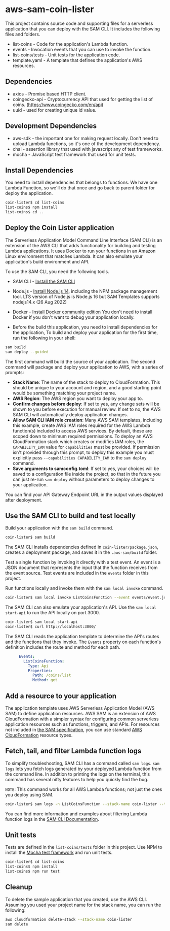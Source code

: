 # aws-sam-coin-lister

This project contains source code and supporting files for a serverless application that you can deploy with the SAM CLI. It includes the following files and folders.

- list-coins - Code for the application's Lambda function.
- events - Invocation events that you can use to invoke the function.
- list-coins/tests - Unit tests for the application code. 
- template.yaml - A template that defines the application's AWS resources.

## Dependencies
  * axios - Promise based HTTP client.
  * coingecko-api - Cryptocurrency API that used for getting the list of coins. (https://www.coingecko.com/en/api) 
  * uuid  - used for creating unique id value.
## Development Dependencies
  * aws-sdk - the important one for making request locally. Don't need to upload Lambda functions, so it's one of the development dependency.
  * chai  - assertion library that used with javascript any of test frameworks.
  * mocha - JavaScript test framework that used for unit tests.

## Install Dependencies
  You need to install dependencies that belongs to functions. We have one Lambda Function, so we'll do that once and go back to parent folder for deploy the application.
  
```bash
coin-lister$ cd list-coins
list-coins$ npm install
list-coins$ cd ..
```

## Deploy the Coin Lister application

The Serverless Application Model Command Line Interface (SAM CLI) is an extension of the AWS CLI that adds functionality for building and testing Lambda applications. It uses Docker to run your functions in an Amazon Linux environment that matches Lambda. It can also emulate your application's build environment and API.

To use the SAM CLI, you need the following tools.

* SAM CLI - [Install the SAM CLI](https://docs.aws.amazon.com/serverless-application-model/latest/developerguide/serverless-sam-cli-install.html)
* Node.js - [Install Node.js 14](https://nodejs.org/en/), including the NPM package management tool. 
  LTS version of Node.js is Node.js 16 but SAM Templates supports nodejs14.x (26 Aug 2022)
* Docker - [Install Docker community edition](https://hub.docker.com/search/?type=edition&offering=community)
  You don't need to install Docker if you don't want to debug your application locally.

* Before the build this application, you need to install dependencies for the application, 
To build and deploy your application for the first time, run the following in your shell:

```bash
sam build
sam deploy --guided
```

The first command will build the source of your application. The second command will package and deploy your application to AWS, with a series of prompts:

* **Stack Name**: The name of the stack to deploy to CloudFormation. This should be unique to your account and region, and a good starting point would be something matching your project name.
* **AWS Region**: The AWS region you want to deploy your app to.
* **Confirm changes before deploy**: If set to yes, any change sets will be shown to you before execution for manual review. If set to no, the AWS SAM CLI will automatically deploy application changes.
* **Allow SAM CLI IAM role creation**: Many AWS SAM templates, including this example, create AWS IAM roles required for the AWS Lambda function(s) included to access AWS services. By default, these are scoped down to minimum required permissions. To deploy an AWS CloudFormation stack which creates or modifies IAM roles, the `CAPABILITY_IAM` value for `capabilities` must be provided. If permission isn't provided through this prompt, to deploy this example you must explicitly pass `--capabilities CAPABILITY_IAM` to the `sam deploy` command.
* **Save arguments to samconfig.toml**: If set to yes, your choices will be saved to a configuration file inside the project, so that in the future you can just re-run `sam deploy` without parameters to deploy changes to your application.

You can find your API Gateway Endpoint URL in the output values displayed after deployment.

## Use the SAM CLI to build and test locally

Build your application with the `sam build` command.

```bash
coin-lister$ sam build
```

The SAM CLI installs dependencies defined in `coin-lister/package.json`, creates a deployment package, and saves it in the `.aws-sam/build` folder.

Test a single function by invoking it directly with a test event. An event is a JSON document that represents the input that the function receives from the event source. Test events are included in the `events` folder in this project.

Run functions locally and invoke them with the `sam local invoke` command.

```bash
coin-lister$ sam local invoke ListCoinsFunction --event events/event.json
```

The SAM CLI can also emulate your application's API. Use the `sam local start-api` to run the API locally on port 3000.

```bash
coin-lister$ sam local start-api
coin-lister$ curl http://localhost:3000/
```

The SAM CLI reads the application template to determine the API's routes and the functions that they invoke. The `Events` property on each function's definition includes the route and method for each path.

```yaml
      Events:
        ListCoinsFunction:
          Type: Api
          Properties:
            Path: /coins/list
            Method: get
```

## Add a resource to your application
The application template uses AWS Serverless Application Model (AWS SAM) to define application resources. AWS SAM is an extension of AWS CloudFormation with a simpler syntax for configuring common serverless application resources such as functions, triggers, and APIs. For resources not included in [the SAM specification](https://github.com/awslabs/serverless-application-model/blob/master/versions/2016-10-31.md), you can use standard [AWS CloudFormation](https://docs.aws.amazon.com/AWSCloudFormation/latest/UserGuide/aws-template-resource-type-ref.html) resource types.

## Fetch, tail, and filter Lambda function logs

To simplify troubleshooting, SAM CLI has a command called `sam logs`. `sam logs` lets you fetch logs generated by your deployed Lambda function from the command line. In addition to printing the logs on the terminal, this command has several nifty features to help you quickly find the bug.

`NOTE`: This command works for all AWS Lambda functions; not just the ones you deploy using SAM.

```bash
coin-lister$ sam logs -n ListCoinsFunction --stack-name coin-lister --tail
```

You can find more information and examples about filtering Lambda function logs in the [SAM CLI Documentation](https://docs.aws.amazon.com/serverless-application-model/latest/developerguide/serverless-sam-cli-logging.html).

## Unit tests

Tests are defined in the `list-coins/tests` folder in this project. Use NPM to install the [Mocha test framework](https://mochajs.org/) and run unit tests.

```bash
coin-lister$ cd list-coins
list-coins$ npm install
list-coins$ npm run test
```

## Cleanup

To delete the sample application that you created, use the AWS CLI. Assuming you used your project name for the stack name, you can run the following:

```bash
aws cloudformation delete-stack --stack-name coin-lister
sam delete
```
